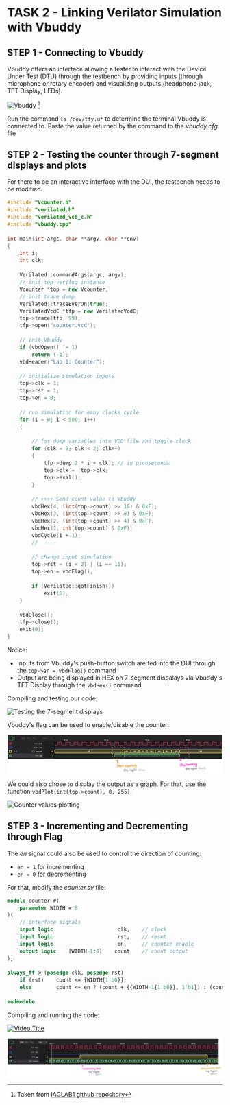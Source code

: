 # TASK 2 - Linking Verilator Simulation with Vbuddy

## STEP 1 - Connecting to Vbuddy

Vbuddy offers an interface allowing a tester to interact with the Device Under Test (DTU) through the testbench by providing inputs (through microphone or rotary encoder) and visualizing outputs (headphone jack, TFT Display, LEDs).

![Vbuddy](../images/vbuddy.jpg)
[^1]

Run the command `ls /dev/tty.u*` to determine the terminal Vbuddy is connected to.
Paste the value returned by the command to the _vbuddy.cfg_ file

## STEP 2 - Testing the counter through 7-segment displays and plots

For there to be an interactive interface with the DUI, the testbench needs to be modified.

``` C++
#include "Vcounter.h"
#include "verilated.h"
#include "verilated_vcd_c.h"
#include "vbuddy.cpp"

int main(int argc, char **argv, char **env)
{
    int i;
    int clk;

    Verilated::commandArgs(argc, argv);
    // init top verilog instance
    Vcounter *top = new Vcounter;
    // init trace dump
    Verilated::traceEverOn(true);
    VerilatedVcdC *tfp = new VerilatedVcdC;
    top->trace(tfp, 99);
    tfp->open("counter.vcd");

    // init Vbuddy
    if (vbdOpen() != 1)
        return (-1);
    vbdHeader("Lab 1: Counter");

    // initialize simulation inputs
    top->clk = 1;
    top->rst = 1;
    top->en = 0;

    // run simulation for many clocks cycle
    for (i = 0; i < 500; i++)
    {

        // for dump variables into VCD file and toggle clock
        for (clk = 0; clk < 2; clk++)
        {
            tfp->dump(2 * i + clk); // in picoseconds
            top->clk = !top->clk;
            top->eval();
        }

        // ++++ Send count value to Vbuddy
        vbdHex(4, (int(top->count) >> 16) & 0xF);
        vbdHex(3, (int(top->count) >> 8) & 0xF);
        vbdHex(2, (int(top->count) >> 4) & 0xF);
        vbdHex(1, int(top->count) & 0xF);
        vbdCycle(i + 1);
        //  ----

        // change input simulation
        top->rst = (i < 2) | (i == 15);
        top->en = vbdFlag();

        if (Verilated::gotFinish())
            exit(0);
    }

    vbdClose();
    tfp->close();
    exit(0);
}
```

Notice:
- Inputs from Vbuddy's push-button switch are fed into the DUI through the `top->en = vbdFlag()` command
- Output are being displayed in HEX on 7-segment dispalays via Vbuddy's TFT Display through the `vbdHex()` command

Compiling and testing our code:

![Testing the 7-segment displays](https://youtu.be/NcWlVew0rIs)

Vbuddy's flag can be used to enable/disable the counter:

![counter flag waveform](../images/counter_flag_waveform.jpg)


We could also chose to display the output as a graph. For that, use the function `vbdPlot(int(top->count), 0, 255)`:

![Counter values plotting](https://youtu.be/H9f1C2hQfdE)

## STEP 3 - Incrementing and Decrementing through Flag

The _en_ signal could also be used to control the direction of counting:
- `en = 1` for incrementing
- `en = 0` for decrementing


For that, modify the _counter.sv_ file:

``` SystemVerilog
module counter #(
    parameter WIDTH = 8
)(
    // interface signals
    input logic                     clk,    // clock
    input logic                     rst,    // reset
    input logic                     en,     // counter enable
    output logic    [WIDTH-1:0]    count    // count output
);

always_ff @ (posedge clk, posedge rst)
    if (rst)    count <= {WIDTH{1'b0}};
    else        count <= en ? (count + {{WIDTH-1{1'b0}}, 1'b1}) : (count - {{WIDTH-1{1'b0}}, 1'b1});

endmodule
```

Compiling and running the code:

[![Video Title](https://img.youtube.com/vi/W31bzB84tAY/0.jpg)](https://www.youtube.com/watch?v=W31bzB84tAY)


![counter incrementing and decrementing](../images/counter_decrementing_waveform.jpg)

[^1]: Taken from [IACLAB1 github repository](https://github.com/EIE2-IAC-Labs/Lab1-Counter)


